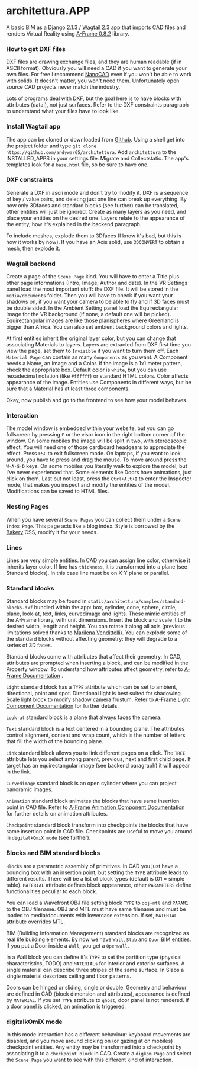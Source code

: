 # architettura.APP

A basic BIM as a [Django 2.1.3](https://www.djangoproject.com/) / [Wagtail 2.3](https://wagtail.io/) app that imports [CAD](https://en.wikipedia.org/wiki/AutoCAD_DXF) files and renders Virtual Reality using [A-Frame 0.8.2](https://aframe.io) library.

### How to get DXF files

DXF files are drawing exchange files, and they are human readable (if in ASCII format). Obviously you will need a CAD if you want to generate your own files. For free I recommend [NanoCAD](http://nanocad.com/) even if you won't be able to work with solids. It doesn't matter, you won't need them. Unfortunately open source CAD projects never match the industry.

Lots of programs deal with DXF, but the goal here is to have blocks with attributes (data!), not just surfaces. Refer to the DXF constraints paragraph to understand what your files have to look like.

### Install Wagtail app

The app can be cloned or downloaded from [Github](https://github.com/andywar65/architettura). Using a shell get into the project folder and type  `git clone https://github.com/andywar65/architettura`. Add `architettura` to the INSTALLED_APPS in your settings file. Migrate and Collectstatic. The app's templates look for a `base.html` file, so be sure to have one.

### DXF constraints

Generate a DXF in ascii mode and don't try to modify it. DXF is a sequence of key / value pairs, and deleting just one line can break up everything. By now only 3Dfaces and standard blocks (see further) can be translated, other entities will just be ignored. Create as many layers as you need, and place your entities on the desired one. Layers relate to the appearance of the entity, how it's explained in the backend paragraph.

To include meshes, explode them to 3Dfaces (I know it's bad, but this is how it works by now). If you have an Acis solid, use `3DCONVERT` to obtain a mesh, then explode it.

### Wagtail backend

Create a page of the `Scene Page` kind. You will have to enter a Title plus other page informations (Intro, Image, Author and date). In the VR Settings panel load the most important stuff: the DXF file. It will be stored in the `media/documents` folder. Then you will have to check if you want your shadows on, if you want your camera to be able to fly and if 3D faces must be double sided. In the Ambient Setting panel load the Equirectangular Image for the VR background (if none, a default one will be picked). Equirectangular images are like those planispheres where Greenland is bigger than Africa. You can also set ambient background colors and lights.

At first entities inherit the original layer color, but you can change that associating Materials to layers. Layers are extracted from DXF first time you view the page, set them to `Invisible` if you want to turn them off. Each `Material Page` can contain as many `Components` as you want. A Component needs a Name, an Image and a Color. If the image is a 1x1 meter pattern, check the appropriate box. Default color is `white`, but you can use hexadecimal notation (like `#ffffff`) or standard HTML colors. Color affects appearance of the image. Entities use Components in different ways, but be sure that a Material has at least three components.

Okay, now publish and go to the frontend to see how your model behaves.

### Interaction

The model window is embedded within your website, but you can go fullscreen by pressing `F` or the visor icon in the right bottom corner of the window. On some mobiles the image will be split in two, with stereoscopic effect. You will need one of those cardboard headgears to appreciate the effect. Press `ESC` to exit fullscreen mode. On laptops, if you want to look around, you have to press and drag the mouse. To move around press the `W-A-S-D` keys. On some mobiles you literally walk to explore the model, but I've never experienced that. Some elements like Doors have animations, just click on them.
Last but not least, press the `Ctrl+Alt+I` to enter the Inspector mode, that makes you inspect and modify the entities of the model. Modifications can be saved to HTML files.

### Nesting Pages

When you have several `Scene Pages` you can collect them under a `Scene Index Page`. This page acts like a blog index. Style is borrowed by the [Bakery](https://github.com/wagtail/bakerydemo) CSS, modify it for your needs.

### Lines

Lines are very simple entities. In CAD you can assign line color, otherwise it inherits layer color. If line has `thickness`, it is transformed into a plane (see Standard blocks). In this case line must be on X-Y plane or parallel.

### Standard blocks

Standard blocks may be found in `static/architettura/samples/standard-blocks.dxf` bundled within the app: box, cylinder, cone, sphere, circle, plane, look-at, text, links, curvedimage and lights. These mimic entities of the A-Frame library, with unit dimensions. Insert the block and scale it to the desired width, length and height. You can rotate it along all axis (previous limitations solved thanks to [Marilena Vendittelli](http://www.dis.uniroma1.it/~venditt/)). You can explode some of the standard blocks without affecting geometry: they will degrade to a series of 3D faces.

Standard blocks come with attributes that affect their geometry. In CAD, attributes are prompted when inserting a block, and can be modified in the Property window. To understand how attributes affect geometry, refer to [A-Frame Documentation](https://aframe.io/docs/0.8.0/primitives/a-box.html) .

`Light` standard block has a `TYPE` attribute which can be set to ambient, directional, point and spot. Directional light is best suited for shadowing. Scale light block to modify shadow camera frustum. Refer to [A-Frame Light Component Documentation](https://aframe.io/docs/0.8.0/components/light.html) for further details.

`Look-at` standard block is a plane that always faces the camera.

`Text` standard block is a text centered in a bounding plane. The attributes control alignment, content and wrap count, which is the number of letters that fill the width of the bounding plane.

`Link` standard block allows you to link different pages on a click. The `TREE` attribute lets you select among parent, previous, next and first child page. If target has an equirectangular image (see backend paragraph) it will appear in the link.

`Curvedimage` standard block is an open cylinder where you can project panoramic images.

`Animation` standard block animates the blocks that have same insertion point in CAD file. Refer to [A-Frame Animation Component Documentation](https://aframe.io/docs/0.8.0/core/animations.html) for further details on animation attributes.

`Checkpoint` standard block transform into checkpoints the blocks that have same insertion point in CAD file. Checkpoints are useful to move you around in `digitalkOmiX mode` (see further).

### Blocks and BIM standard blocks

`Blocks` are a parametric assembly of primitives. In CAD you just have a bounding box with an insertion point, but setting the `TYPE` attribute leads to different results. There will be a list of block types (default is t01 = simple table). `MATERIAL` attribute defines block appearance, other `PARAMETERS` define functionalities peculiar to each block.

You can load a Wavefront OBJ file setting block `TYPE` to `obj-mtl` and `PARAM1` to the OBJ filename. OBJ and MTL must have same filename and must be loaded to media/documents with lowercase extension. If set, `MATERIAL` attribute overrides MTL.

BIM (Building Information Management) standard blocks are recognized as real life building elements. By now we have `Wall`, `Slab` and `Door` BIM entities. If you put a Door inside a `Wall`, you get a `Openwall`.

In a Wall block you can define it's `TYPE` to set the partition type (physical characteristics, TODO) and `MATERIALs` for interior and exterior surfaces. A single material can describe three stripes of the same surface. In Slabs a single material describes ceiling and floor patterns.

Doors can be hinged or sliding, single or double. Geometry and behaviour are defined in CAD (block dimension and attributes), appearance is defined by `MATERIAL`. If you set `TYPE` attribute to `ghost`, door panel is not rendered. If a door panel is clicked, an animation is triggered.

### digitalkOmiX mode

In this mode interaction has a different behaviour: keyboard movements are disabled, and you move around clicking on (or gazing at on mobiles) checkpoint entities. Any entity may be transformed into a checkpoint by associating it to a `checkpoint block` in CAD. Create a `digkom Page` and select the `Scene Page` you want to see with this different kind of interaction.
